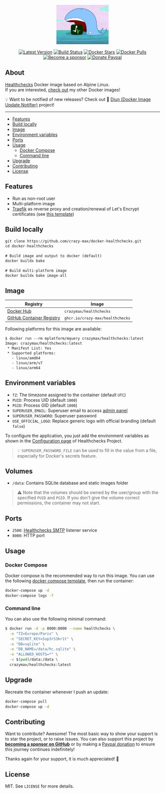 <p align="center"><a href="https://github.com/crazy-max/docker-healthchecks" target="_blank"><img height="128" src="https://raw.githubusercontent.com/crazy-max/docker-healthchecks/master/.github/docker-healthchecks.jpg"></a></p>

<p align="center">
  <a href="https://hub.docker.com/r/crazymax/healthchecks/tags?page=1&ordering=last_updated"><img src="https://img.shields.io/github/v/tag/crazy-max/docker-healthchecks?label=version&style=flat-square" alt="Latest Version"></a>
  <a href="https://github.com/crazy-max/docker-healthchecks/actions?workflow=build"><img src="https://img.shields.io/github/workflow/status/crazy-max/docker-healthchecks/build?label=build&logo=github&style=flat-square" alt="Build Status"></a>
  <a href="https://hub.docker.com/r/crazymax/healthchecks/"><img src="https://img.shields.io/docker/stars/crazymax/healthchecks.svg?style=flat-square&logo=docker" alt="Docker Stars"></a>
  <a href="https://hub.docker.com/r/crazymax/healthchecks/"><img src="https://img.shields.io/docker/pulls/crazymax/healthchecks.svg?style=flat-square&logo=docker" alt="Docker Pulls"></a>
  <br /><a href="https://github.com/sponsors/crazy-max"><img src="https://img.shields.io/badge/sponsor-crazy--max-181717.svg?logo=github&style=flat-square" alt="Become a sponsor"></a>
  <a href="https://www.paypal.me/crazyws"><img src="https://img.shields.io/badge/donate-paypal-00457c.svg?logo=paypal&style=flat-square" alt="Donate Paypal"></a>
</p>

## About

[Healthchecks](https://github.com/healthchecks/healthchecks) Docker image based on Alpine Linux.<br />
If you are interested, [check out](https://hub.docker.com/r/crazymax/) my other Docker images!

💡 Want to be notified of new releases? Check out 🔔 [Diun (Docker Image Update Notifier)](https://github.com/crazy-max/diun) project!

___

* [Features](#features)
* [Build locally](#build-locally)
* [Image](#image)
* [Environment variables](#environment-variables)
* [Ports](#ports)
* [Usage](#usage)
  * [Docker Compose](#docker-compose)
  * [Command line](#command-line)
* [Upgrade](#upgrade)
* [Contributing](#contributing)
* [License](#license)

## Features

* Run as non-root user
* Multi-platform image
* [Traefik](https://github.com/containous/traefik-library-image) as reverse proxy and creation/renewal of Let's Encrypt certificates (see [this template](examples/traefik))

## Build locally

```shell
git clone https://github.com/crazy-max/docker-healthchecks.git
cd docker-healthchecks

# Build image and output to docker (default)
docker buildx bake

# Build multi-platform image
docker buildx bake image-all
```

## Image

| Registry                                                                                         | Image                           |
|--------------------------------------------------------------------------------------------------|---------------------------------|
| [Docker Hub](https://hub.docker.com/r/crazymax/healthchecks/)                                            | `crazymax/healthchecks`                 |
| [GitHub Container Registry](https://github.com/users/crazy-max/packages/container/package/healthchecks)  | `ghcr.io/crazy-max/healthchecks`        |

Following platforms for this image are available:

```
$ docker run --rm mplatform/mquery crazymax/healthchecks:latest
Image: crazymax/healthchecks:latest
 * Manifest List: Yes
 * Supported platforms:
   - linux/amd64
   - linux/arm/v7
   - linux/arm64
```

## Environment variables

* `TZ`: The timezone assigned to the container (default `UTC`)
* `PUID`: Process UID (default `1000`)
* `PGID`: Process GID (default `1000`)
* `SUPERUSER_EMAIL`: Superuser email to access [admin panel](https://github.com/healthchecks/healthchecks#accessing-administration-panel)
* `SUPERUSER_PASSWORD`: Superuser password
* `USE_OFFICIAL_LOGO`: Replace generic logo with official branding (default `false`)

To configure the application, you just add the environment variables as shown in the
[Configuration page](https://github.com/healthchecks/healthchecks#configuration) of Healthchecks Project.

> 💡 `SUPERUSER_PASSWORD_FILE` can be used to fill in the value from a file, especially for Docker's secrets feature.

## Volumes

* `/data`: Contains SQLite database and static images folder

> :warning: Note that the volumes should be owned by the user/group with the specified `PUID` and `PGID`. If you don't
> give the volume correct permissions, the container may not start.

## Ports

* `2500`: [Healthchecks SMTP](https://github.com/healthchecks/healthchecks#receiving-emails) listener service
* `8000`: HTTP port

## Usage

### Docker Compose

Docker compose is the recommended way to run this image. You can use the following
[docker compose template](examples/compose/docker-compose.yml), then run the container:

```bash
docker-compose up -d
docker-compose logs -f
```

### Command line

You can also use the following minimal command:

```bash
$ docker run -d -p 8000:8000 --name healthchecks \
  -e "TZ=Europe/Paris" \
  -e "SECRET_KEY=5up3rS3kr1t" \
  -e "DB=sqlite" \
  -e "DB_NAME=/data/hc.sqlite" \
  -e "ALLOWED_HOSTS=*" \
  -v $(pwd)/data:/data \
  crazymax/healthchecks:latest
```

## Upgrade

Recreate the container whenever I push an update:

```bash
docker-compose pull
docker-compose up -d
```

## Contributing

Want to contribute? Awesome! The most basic way to show your support is to star the project, or to raise issues. You
can also support this project by [**becoming a sponsor on GitHub**](https://github.com/sponsors/crazy-max) or by making
a [Paypal donation](https://www.paypal.me/crazyws) to ensure this journey continues indefinitely!

Thanks again for your support, it is much appreciated! :pray:

## License

MIT. See `LICENSE` for more details.
